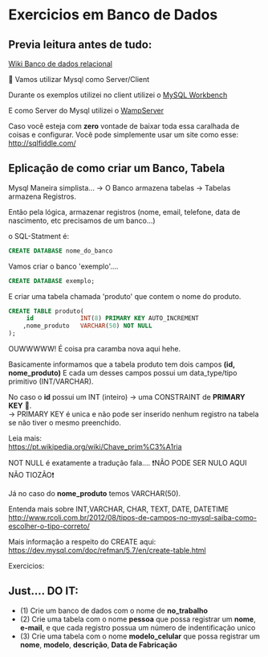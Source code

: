 # Exercicios em Banco de Dados



## Previa leitura antes de tudo:
[Wiki Banco de dados relacional](https://pt.wikipedia.org/wiki/Banco_de_dados_relacional)

:memo: Vamos utilizar Mysql como Server/Client

Durante os exemplos utilizei no client utilizei o [MySQL Workbench](https://dev.mysql.com/downloads/workbench/)  

E como Server do Mysql utilizei o [WampServer](http://www.wampserver.com/en/)

Caso você esteja com **zero** vontade de baixar toda essa caralhada de coisas e configurar. 
Você pode simplemente usar um site como esse:
http://sqlfiddle.com/


## Eplicação de como criar um Banco, Tabela

Mysql 
Maneira simplista...
-> O Banco armazena tabelas
-> Tabelas armazena Registros.

Então pela lógica, armazenar registros (nome, email, telefone, data de nascimento, etc precisamos de um banco...)

o SQL-Statment é:
```sql
CREATE DATABASE nome_do_banco
```

Vamos criar o banco 'exemplo'.... 
```sql
CREATE DATABASE exemplo;
```

E criar uma tabela chamada 'produto' que contem o nome do produto.
```sql
CREATE TABLE produto(
	 id 			INT(8) PRIMARY KEY AUTO_INCREMENT
	,nome_produto	VARCHAR(50) NOT NULL
);
```

OUWWWWW! É coisa pra caramba nova aqui hehe.

Basicamente informamos que a tabela produto tem dois campos **(id, nome_produto)**
E cada um desses campos possui um data_type/tipo primitivo (INT/VARCHAR).
 
No caso o **id** possui um INT (inteiro)
  -> uma CONSTRAINT de **PRIMARY KEY** :key:.  
  -> PRIMARY KEY é unica e não pode ser inserido nenhum registro na tabela se não tiver o mesmo preenchido.  

Leia mais:  
https://pt.wikipedia.org/wiki/Chave_prim%C3%A1ria  


NOT NULL é exatamente a tradução fala.... :exclamation:NÃO PODE SER NULO AQUI NÃO TIOZÃO:exclamation:  

Já no caso do **nome_produto** temos VARCHAR(50).  


Entenda mais sobre INT,VARCHAR, CHAR, TEXT, DATE, DATETIME  
http://www.rcoli.com.br/2012/08/tipos-de-campos-no-mysql-saiba-como-escolher-o-tipo-correto/  


Mais informação a respeito do CREATE aqui:  
https://dev.mysql.com/doc/refman/5.7/en/create-table.html  




Exercicios: 
## Just.... DO IT:
  - (1) Crie um banco de dados com o nome de **no_trabalho**
  - (2) Crie uma tabela com o nome **pessoa** que possa registrar um **nome**, **e-mail**, e que cada registro possua um número de indentificação unico  
  - (3) Crie uma tabela com o nome **modelo_celular** que possa registrar um **nome**, **modelo**, **descrição**, **Data de Fabricação** 